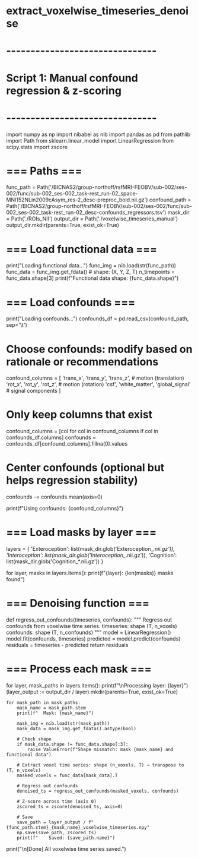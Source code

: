 # extract_voxelwise_timeseries_denoise
# -------------------------------
# Script 1: Manual confound regression & z-scoring
# -------------------------------

import numpy as np
import nibabel as nib
import pandas as pd
from pathlib import Path
from sklearn.linear_model import LinearRegression
from scipy.stats import zscore

# === Paths ===
func_path = Path('/BICNAS2/group-northoff/rsfMRI-FEOBV/sub-002/ses-002/func/sub-002_ses-002_task-rest_run-02_space-MNI152NLin2009cAsym_res-2_desc-preproc_bold.nii.gz')
confound_path = Path('/BICNAS2/group-northoff/rsfMRI-FEOBV/sub-002/ses-002/func/sub-002_ses-002_task-rest_run-02_desc-confounds_regressors.tsv')
mask_dir = Path('./ROIs_NII')
output_dir = Path('./voxelwise_timeseries_manual')
output_dir.mkdir(parents=True, exist_ok=True)

# === Load functional data ===
print("Loading functional data...")
func_img = nib.load(str(func_path))
func_data = func_img.get_fdata()  # shape: (X, Y, Z, T)
n_timepoints = func_data.shape[3]
print(f"Functional data shape: {func_data.shape}")

# === Load confounds ===
print("Loading confounds...")
confounds_df = pd.read_csv(confound_path, sep='\t')

# Choose confounds: modify based on rationale or recommendations
confound_columns = [
    'trans_x', 'trans_y', 'trans_z',  # motion (translation)
    'rot_x', 'rot_y', 'rot_z',        # motion (rotation)
    'csf', 'white_matter', 'global_signal'  # signal components
]

# Only keep columns that exist
confound_columns = [col for col in confound_columns if col in confounds_df.columns]
confounds = confounds_df[confound_columns].fillna(0).values

# Center confounds (optional but helps regression stability)
confounds -= confounds.mean(axis=0)

print(f"Using confounds: {confound_columns}")

# === Load masks by layer ===
layers = {
    'Exteroception': list(mask_dir.glob('Exteroception_*.nii.gz')),
    'Interoception': list(mask_dir.glob('Interoception_*.nii.gz')),
    'Cognition': list(mask_dir.glob('Cognition_*.nii.gz'))
}

for layer, masks in layers.items():
    print(f"{layer}: {len(masks)} masks found")

# === Denoising function ===
def regress_out_confounds(timeseries, confounds):
    """
    Regress out confounds from voxelwise time series.
    timeseries: shape (T, n_voxels)
    confounds: shape (T, n_confounds)
    """
    model = LinearRegression()
    model.fit(confounds, timeseries)
    predicted = model.predict(confounds)
    residuals = timeseries - predicted
    return residuals

# === Process each mask ===
for layer, mask_paths in layers.items():
    print(f"\nProcessing layer: {layer}")
    (layer_output := output_dir / layer).mkdir(parents=True, exist_ok=True)

    for mask_path in mask_paths:
        mask_name = mask_path.stem
        print(f"  Mask: {mask_name}")

        mask_img = nib.load(str(mask_path))
        mask_data = mask_img.get_fdata().astype(bool)

        # Check shape
        if mask_data.shape != func_data.shape[:3]:
            raise ValueError(f"Shape mismatch: mask {mask_name} and functional data")

        # Extract voxel time series: shape (n_voxels, T) → transpose to (T, n_voxels)
        masked_voxels = func_data[mask_data].T

        # Regress out confounds
        denoised_ts = regress_out_confounds(masked_voxels, confounds)

        # Z-score across time (axis 0)
        zscored_ts = zscore(denoised_ts, axis=0)

        # Save
        save_path = layer_output / f"{func_path.stem}_{mask_name}_voxelwise_timeseries.npy"
        np.save(save_path, zscored_ts)
        print(f"    Saved: {save_path.name}")

print("\n[Done] All voxelwise time series saved.")
